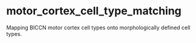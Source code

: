 # motor_cortex_cell_type_matching
Mapping BICCN motor cortex cell types onto morphologically defined cell types.
